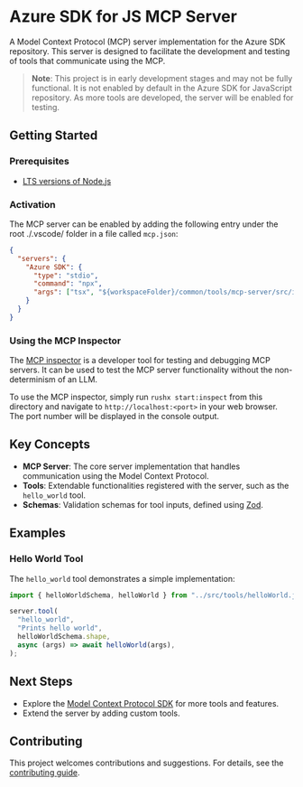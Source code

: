 # Azure SDK for JS MCP Server

A Model Context Protocol (MCP) server implementation for the Azure SDK repository. This server is designed to facilitate the development and testing of tools that communicate using the MCP.

> **Note**: This project is in early development stages and may not be fully functional. It is not enabled by default in the Azure SDK for JavaScript repository. As more tools are developed, the server will be enabled for testing.

## Getting Started

### Prerequisites

- [LTS versions of Node.js](https://github.com/nodejs/release#release-schedule)

### Activation

The MCP server can be enabled by adding the following entry under the root ./.vscode/ folder in a file called `mcp.json`:

```json
{
  "servers": {
    "Azure SDK": {
      "type": "stdio",
      "command": "npx",
      "args": ["tsx", "${workspaceFolder}/common/tools/mcp-server/src/index.ts"],
    }
  }
}
```

### Using the MCP Inspector

The [MCP inspector](https://github.com/modelcontextprotocol/inspector) is a developer tool for testing and debugging MCP servers. It can be used to test the MCP server functionality without the non-determinism of an LLM.

To use the MCP inspector, simply run `rushx start:inspect` from this directory and navigate to `http://localhost:<port>` in your web browser. The port number will be displayed in the console output.

## Key Concepts

- **MCP Server**: The core server implementation that handles communication using the Model Context Protocol.
- **Tools**: Extendable functionalities registered with the server, such as the `hello_world` tool.
- **Schemas**: Validation schemas for tool inputs, defined using [Zod](https://zod.dev/).

## Examples

### Hello World Tool

The `hello_world` tool demonstrates a simple implementation:

```ts snippet:ReadmeSampleHelloWorld
import { helloWorldSchema, helloWorld } from "../src/tools/helloWorld.js";

server.tool(
  "hello_world",
  "Prints hello world",
  helloWorldSchema.shape,
  async (args) => await helloWorld(args),
);
```

## Next Steps

- Explore the [Model Context Protocol SDK](https://github.com/modelcontextprotocol/typescript-sdk) for more tools and features.
- Extend the server by adding custom tools.

## Contributing

This project welcomes contributions and suggestions. For details, see the [contributing guide](https://github.com/Azure/azure-sdk-for-js/blob/main/CONTRIBUTING.md).

